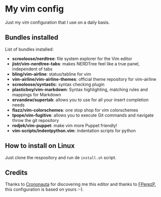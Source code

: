 # My vim config

Just my vim configuration that I use on a daily basis.

## Bundles installed

List of bundles installed:

* **scrooloose/nerdtree**: file system explorer for the Vim editor
* **jistr/vim-nerdtree-tabs**: makes NERDTree feel like a true panel, independent of tabs
* **bling/vim-airline**: status/tabline for vim
* **vim-airline/vim-airline-themes**: official theme repository for vim-airline
* **scrooloose/syntastic**:  syntax checking plugin
* **plasticboy/vim-markdown**: Syntax highlighting, matching rules and mappings for Markdown
* **ervandew/supertab**: allows you to use <Tab> for all your insert completion needs
* **flazz/vim-colorschemes**: one stop shop for vim colorschemes
* **tpope/vim-fugitive**: allows you to execute Git commands and navigate throw the git repository
* **rodjek/vim-puppet**: make vim more Puppet friendly!
* **vim-scripts/indentpython.vim**:  indentation scripts for python

## How to install on Linux

Just clone the respository and run de `install.sh` script.

## Credits

Thanks to [Crononauta](https://github.com/crononauta) for discovering me this editor and thanks to [FPerezP](https://github.com/FPerezP), this configuration is based on yours :-).
